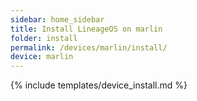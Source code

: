 ```yaml
---
sidebar: home_sidebar
title: Install LineageOS on marlin
folder: install
permalink: /devices/marlin/install/
device: marlin
---
```

{% include templates/device_install.md %}
